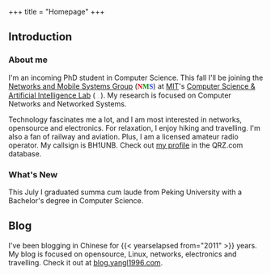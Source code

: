 +++
title = "Homepage"
+++

## Introduction

### About me

I'm an incoming PhD student in Computer Science. This fall I'll be joining the [Networks and Mobile Systems Group](http://nms.csail.mit.edu) (<font face="Trebuchet MS"><b><font color="#FF0000">N</font><font color="#009900">M</font><font color="#3333FF">S</font></b></font>) at [MIT](http://web.mit.edu/)'s [Computer Science & Artificial Intelligence Lab](https://www.csail.mit.edu) (<img src="./MIT_logo.svg" class="inline-logo" alt="MIT" height="1em"> <img src="./CSAIL_logo.svg" class="inline-logo" alt="CSAIL" height="1em">). My research is focused on Computer Networks and Networked Systems.

Technology fascinates me a lot, and I am most interested in networks, opensource and electronics. For relaxation, I enjoy hiking and travelling. I'm also a fan of railway and aviation. Plus, I am a licensed amateur radio operator. My callsign is BH1UNB. Check out [my profile](https://www.qrz.com/db/BH1UNB) in the QRZ.com database.

### What's New

This July I graduated summa cum laude from Peking University with a Bachelor's degree in Computer Science.

## Blog

I've been blogging in Chinese for {{< yearselapsed from="2011" >}} years. My blog is focused on opensource, Linux, networks, electronics and travelling. Check it out at [blog.yangl1996.com](http://blog.yangl1996.com).
